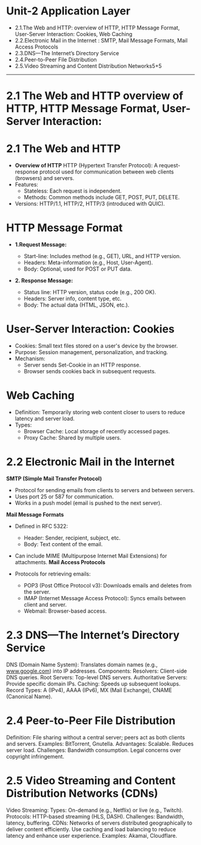 # Unit-2 Application Layer
* 2.1.The Web and HTTP: overview of HTTP, HTTP Message Format, User-Server Interaction: Cookies, Web Caching
* 2.2.Electronic Mail in the Internet : SMTP, Mail Message Formats, Mail Access Protocols
* 2.3.DNS—The Internet’s Directory Service
* 2.4.Peer-to-Peer File Distribution
* 2.5.Video Streaming and Content Distribution Networks5+5


<hr> 

# 2.1 The Web and HTTP overview of HTTP, HTTP Message Format, User-Server Interaction:



# 2.1 The Web and HTTP
* <b>Overview of HTTP</b>
HTTP (Hypertext Transfer Protocol): A request-response protocol used for communication between web clients (browsers) and servers. 
* Features:
    * Stateless: Each request is independent.
    * Methods: Common methods include GET, POST, PUT, DELETE.
* Versions: HTTP/1.1, HTTP/2, HTTP/3 (introduced with QUIC).

# HTTP Message Format
* <b> 1.Request Message:</b>
    * Start-line: Includes method (e.g., GET), URL, and HTTP version.
    * Headers: Meta-information (e.g., Host, User-Agent).
    * Body: Optional, used for POST or PUT data.

* <b> 2. Response Message:</b>
    * Status line: HTTP version, status code (e.g., 200 OK).
    * Headers: Server info, content type, etc.
    * Body: The actual data (HTML, JSON, etc.).

# User-Server Interaction: Cookies
* Cookies: Small text files stored on a user's device by the browser.
* Purpose: Session management, personalization, and tracking.
* Mechanism:
    * Server sends Set-Cookie in an HTTP response.
    * Browser sends cookies back in subsequent requests.

# Web Caching
* Definition: Temporarily storing web content closer to users to reduce latency and server load.
* Types:
    * Browser Cache: Local storage of recently accessed pages.
    * Proxy Cache: Shared by multiple users.


# 2.2 Electronic Mail in the Internet
<b>SMTP (Simple Mail Transfer Protocol)</b>

* Protocol for sending emails from clients to servers and between servers.
* Uses port 25 or 587 for communication.
* Works in a push model (email is pushed to the next server).

<b>Mail Message Formats</b>

* Defined in RFC 5322:
    * Header: Sender, recipient, subject, etc.
    * Body: Text content of the email.
* Can include MIME (Multipurpose Internet Mail Extensions) for attachments.
<b>Mail Access Protocols</b>

* Protocols for retrieving emails:
    * POP3 (Post Office Protocol v3): Downloads emails and deletes from the server.
    * IMAP (Internet Message Access Protocol): Syncs emails between client and server.
    * Webmail: Browser-based access.


# 2.3 DNS—The Internet’s Directory Service
DNS (Domain Name System): Translates domain names (e.g., www.google.com) into IP addresses.
Components:
Resolvers: Client-side DNS queries.
Root Servers: Top-level DNS servers.
Authoritative Servers: Provide specific domain IPs.
Caching: Speeds up subsequent lookups.
Record Types: A (IPv4), AAAA (IPv6), MX (Mail Exchange), CNAME (Canonical Name).


# 2.4 Peer-to-Peer File Distribution
Definition: File sharing without a central server; peers act as both clients and servers.
Examples: BitTorrent, Gnutella.
Advantages:
Scalable.
Reduces server load.
Challenges:
Bandwidth consumption.
Legal concerns over copyright infringement.


# 2.5 Video Streaming and Content Distribution Networks (CDNs)
Video Streaming:
Types: On-demand (e.g., Netflix) or live (e.g., Twitch).
Protocols: HTTP-based streaming (HLS, DASH).
Challenges: Bandwidth, latency, buffering.
CDNs:
Networks of servers distributed geographically to deliver content efficiently.
Use caching and load balancing to reduce latency and enhance user experience.
Examples: Akamai, Cloudflare.


